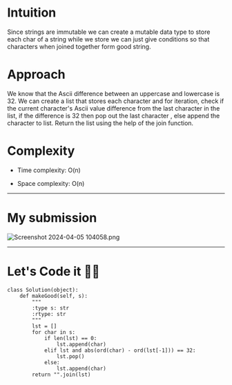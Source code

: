 # Intuition
<!-- Describe your first thoughts on how to solve this problem. -->
Since strings are immutable we can create a mutable data type to store each char of a string while we store we can just give conditions so that characters when joined together form good string.

# Approach
<!-- Describe your approach to solving the problem. -->
We know that the Ascii difference between an uppercase and lowercase is 32.
We can create a list that stores each character and for iteration, check if the current character's Ascii value difference from the last character in the list, if the difference is 32 then pop out the last character , else append the character to list.
Return the list using the help of the join function.

# Complexity
- Time complexity: O(n)
<!-- Add your time complexity here, e.g. $$O(n)$$ -->

- Space complexity: O(n)
<!-- Add your space complexity here, e.g. $$O(n)$$ -->

---


# My submission
 
![Screenshot 2024-04-05 104058.png](https://assets.leetcode.com/users/images/3eb9d2ed-3ff6-4009-9ce2-fae34337d78a_1712294379.166079.png)

---


# Let's Code it 👨‍💻
```
class Solution(object):
    def makeGood(self, s):
        """
        :type s: str
        :rtype: str
        """
        lst = []
        for char in s:
            if len(lst) == 0:
                lst.append(char)
            elif lst and abs(ord(char) - ord(lst[-1])) == 32:
                lst.pop()
            else:
                lst.append(char)
        return "".join(lst)
```
